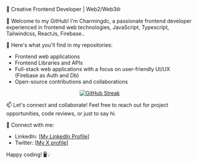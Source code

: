 🚀 Creative Frontend Developer | Web2/Web3🌐

👋 Welcome to my GitHub! I'm Charmingdc, a passionate frontend developer experienced in frontend web technologies, JavaScript, Typescript, Tailwindcss, ReactJs, Firebase..

🌟 Here's what you'll find in my repositories:
- Frontend web applications 
- Frontend Libraries and APIs 
- Full-stack web applications with a focus on user-friendly UI/UX (Firebase as Auth and Db)
- Open-source contributions and collaborations


<p align="center">
  <a href="https://git.io/streak-stats">
    <img src="https://github-readme-streak-stats.herokuapp.com?user=Charmingdc&theme=highcontrast" alt="GitHub Streak" />
  </a>
</p>


📫 Let's connect and collaborate! Feel free to reach out for project opportunities, code reviews, or just to say hi.

🔗 Connect with me:
- LinkedIn: [[My LinkedIn Profile](https://www.linkedin.com/in/adebayo-muis/)]
- Twitter: [[My X profile](https://twitter.com/Charmingdc01)]

Happy coding! 🖥️💡
